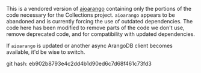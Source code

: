 This is a vendored version of [aioarango](https://github.com/mirrorrim/aioarango)
containing only the portions of the code necessary for the Collections project.
`aioarango` appears to be abandoned and is currently forcing the use of outdated dependencies.
The code here has been modified to remove parts of the code we don't use, remove deprecated code,
and for compatibility with updated dependencies.

If `aioarango` is updated or another async ArangoDB client becomes available, it'd be wise to
switch.

git hash: eb902b8793e4c2dd4b1d90ed6c7d68f461c73fd3